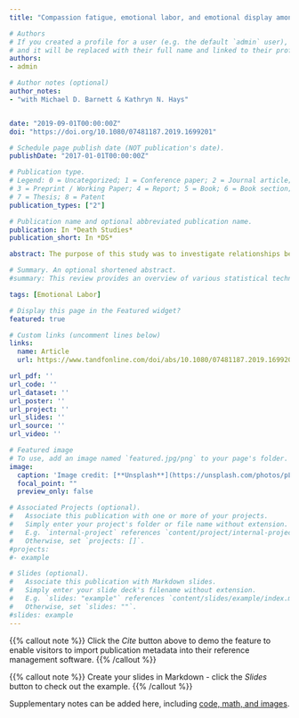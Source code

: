 ```yaml
---
title: "Compassion fatigue, emotional labor, and emotional display among hospice nurses"

# Authors
# If you created a profile for a user (e.g. the default `admin` user), write the username (folder name) here 
# and it will be replaced with their full name and linked to their profile.
authors:
- admin

# Author notes (optional)
author_notes:
- "with Michael D. Barnett & Kathryn N. Hays"


date: "2019-09-01T00:00:00Z"
doi: "https://doi.org/10.1080/07481187.2019.1699201"

# Schedule page publish date (NOT publication's date).
publishDate: "2017-01-01T00:00:00Z"

# Publication type.
# Legend: 0 = Uncategorized; 1 = Conference paper; 2 = Journal article;
# 3 = Preprint / Working Paper; 4 = Report; 5 = Book; 6 = Book section;
# 7 = Thesis; 8 = Patent
publication_types: ["2"]

# Publication name and optional abbreviated publication name.
publication: In *Death Studies*
publication_short: In *DS*

abstract: The purpose of this study was to investigate relationships between compassion fatigue, emotional labor, and emotional display among hospice nurses. The hospice nurses indicated the emotional labor they utilize is primarily suppressing both positive and negative affect. Compassion fatigue was positively associated with expressing negative emotions, faking negative emotions, negative display rule perceptions, and surface acting, and negatively associated with suppressing negative emotions. Interventions and policies that foster greater authenticity and support emotional regulation may help reduce compassion fatigue among hospice nurses.

# Summary. An optional shortened abstract.
#summary: This review provides an overview of various statistical techniques that can be used to assess the significance of between-group differences in job analysis ratings and how they can be used by job analysis experts to determine the extent to which SME ratings are consistent.

tags: [Emotional Labor]

# Display this page in the Featured widget?
featured: true

# Custom links (uncomment lines below)
links:
  name: Article
  url: https://www.tandfonline.com/doi/abs/10.1080/07481187.2019.1699201

url_pdf: ''
url_code: ''
url_dataset: ''
url_poster: ''
url_project: ''
url_slides: ''
url_source: ''
url_video: ''

# Featured image
# To use, add an image named `featured.jpg/png` to your page's folder. 
image:
  caption: 'Image credit: [**Unsplash**](https://unsplash.com/photos/pLCdAaMFLTE)'
  focal_point: ""
  preview_only: false

# Associated Projects (optional).
#   Associate this publication with one or more of your projects.
#   Simply enter your project's folder or file name without extension.
#   E.g. `internal-project` references `content/project/internal-project/index.md`.
#   Otherwise, set `projects: []`.
#projects:
#- example

# Slides (optional).
#   Associate this publication with Markdown slides.
#   Simply enter your slide deck's filename without extension.
#   E.g. `slides: "example"` references `content/slides/example/index.md`.
#   Otherwise, set `slides: ""`.
#slides: example
---
```


{{% callout note %}}
Click the *Cite* button above to demo the feature to enable visitors to import publication metadata into their reference management software.
{{% /callout %}}

{{% callout note %}}
Create your slides in Markdown - click the *Slides* button to check out the example.
{{% /callout %}}

Supplementary notes can be added here, including [code, math, and images](https://wowchemy.com/docs/writing-markdown-latex/).
